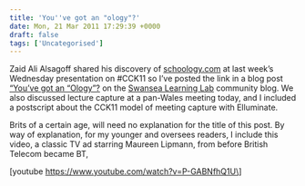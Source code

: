 ```yaml
---
title: 'You''ve got an "ology"?'
date: Mon, 21 Mar 2011 17:29:39 +0000
draft: false
tags: ['Uncategorised']
---
```


Zaid Ali Alsagoff shared his discovery of [schoology.com](https://www.schoology.com/home.php) at last week’s Wednesday presentation on #CCK11 so I’ve posted the link in a blog post [“You’ve got an “Ology”?](http://llcommunity.blogspot.com/2011/03/youve-got-ology.html) on the [Swansea Learning Lab](http://llcommunity.blogspot.com/) community blog. We also discussed lecture capture at a pan-Wales meeting today, and I included a postscript about the CCK11 model of meeting capture with Elluminate.

Brits of a certain age, will need no explanation for the title of this post. By way of explanation, for my younger and oversees readers, I include this video, a classic TV ad starring Maureen Lipmann, from before British Telecom became BT,

\[youtube https://www.youtube.com/watch?v=P-GABNfhQ1U\]